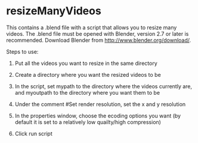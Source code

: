 # resizeManyVideos
This contains a .blend file with a script that allows you to resize many videos. The .blend file must be opened with Blender, version 2.7 or later is recommended. Download Blender from http://www.blender.org/download/.

Steps to use:

1. Put all the videos you want to resize in the same directory

2. Create a directory where you want the resized videos to be

3. In the script, set mypath to the directory where the videos currently are, and myoutpath to the directory where you want them to be

4. Under the comment #Set render resolution, set the x and y resolution

5. In the properties window, choose the ecoding options you want (by default it is set to a relatively low quailty/high compression)

6. Click run script
